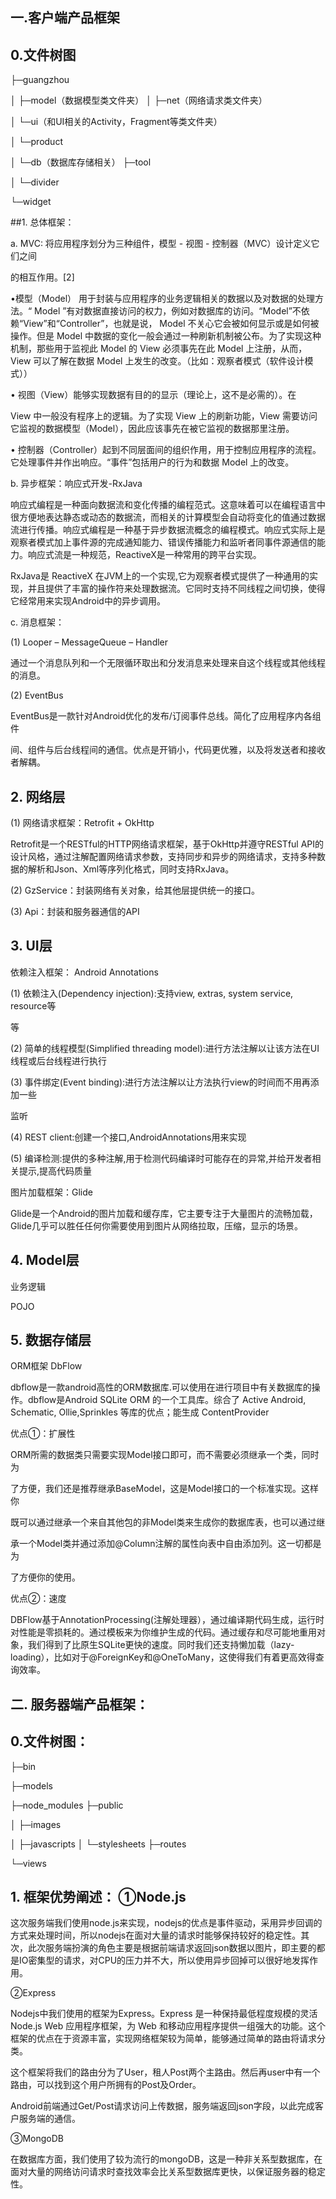 
## 一.客户端产品框架


## 0.文件树图 

├─guangzhou

│ ├─model（数据模型类文件夹） │ ├─net（网络请求类文件夹）

│ └─ui（和UI相关的Activity，Fragment等类文件夹）

│	└─product

│	└─db（数据库存储相关） ├─tool

│	└─divider

└─widget

##1.	总体框架：

a.	MVC:  将应用程序划分为三种组件，模型 - 视图 - 控制器（MVC）设计定义它们之间

的相互作用。[2]

•模型（Model） 用于封装与应用程序的业务逻辑相关的数据以及对数据的处理方法。“ Model ”有对数据直接访问的权力，例如对数据库的访问。“Model”不依赖“View”和“Controller”，也就是说， Model 不关心它会被如何显示或是如何被操作。但是 Model 中数据的变化一般会通过一种刷新机制被公布。为了实现这种机制，那些用于监视此 Model 的 View 必须事先在此 Model 上注册，从而，View 可以了解在数据 Model 上发生的改变。（比如：观察者模式（软件设计模式））

•	视图（View）能够实现数据有目的的显示（理论上，这不是必需的）。在


View 中一般没有程序上的逻辑。为了实现 View 上的刷新功能，View 需要访问它监视的数据模型（Model），因此应该事先在被它监视的数据那里注册。

•	控制器（Controller）起到不同层面间的组织作用，用于控制应用程序的流程。它处理事件并作出响应。“事件”包括用户的行为和数据 Model 上的改变。

b.	异步框架：响应式开发-RxJava

响应式编程是一种面向数据流和变化传播的编程范式。这意味着可以在编程语言中很方便地表达静态或动态的数据流，而相关的计算模型会自动将变化的值通过数据流进行传播。响应式编程是一种基于异步数据流概念的编程模式。响应式实际上是观察者模式加上事件源的完成通知能力、错误传播能力和监听者同事件源通信的能力。响应式流是一种规范，ReactiveX是一种常用的跨平台实现。

RxJava是 ReactiveX 在JVM上的一个实现,它为观察者模式提供了一种通用的实现，并且提供了丰富的操作符来处理数据流。它同时支持不同线程之间切换，使得它经常用来实现Android中的异步调用。

c.	消息框架：

(1) Looper – MessageQueue – Handler
 

通过一个消息队列和一个无限循环取出和分发消息来处理来自这个线程或其他线程的消息。

(2)	EventBus

EventBus是一款针对Android优化的发布/订阅事件总线。简化了应用程序内各组件

间、组件与后台线程间的通信。优点是开销小，代码更优雅，以及将发送者和接收者解耦。

## 2.	网络层

(1) 网络请求框架：Retrofit + OkHttp

Retrofit是一个RESTful的HTTP网络请求框架，基于OkHttp并遵守RESTful API的设计风格，通过注解配置网络请求参数，支持同步和异步的网络请求，支持多种数据的解析和Json、Xml等序列化格式，同时支持RxJava。

(2)	GzService：封装网络有关对象，给其他层提供统一的接口。

(3)	Api：封装和服务器通信的API

## 3.	UI层

依赖注入框架： Android Annotations

(1)	依赖注入(Dependency injection):支持view, extras, system service, resource等

等

(2)	简单的线程模型(Simplified threading model):进行方法注解以让该方法在UI线程或后台线程进行执行

(3)	事件绑定(Event binding):进行方法注解以让方法执行view的时间而不用再添加一些

监听

(4)	REST client:创建一个接口,AndroidAnnotations用来实现

(5)	编译检测:提供的多种注解,用于检测代码编译时可能存在的异常,并给开发者相关提示,提高代码质量

图片加载框架：Glide

Glide是一个Android的图片加载和缓存库，它主要专注于大量图片的流畅加载，Glide几乎可以胜任任何你需要使用到图片从网络拉取，压缩，显示的场景。

## 4.	Model层

业务逻辑

POJO

## 5.	数据存储层

ORM框架 DbFlow

dbflow是一款android高性的ORM数据库.可以使用在进行项目中有关数据库的操作。dbflow是Android SQLite ORM 的一个工具库。综合了 Active Android, Schematic, Ollie,Sprinkles 等库的优点；能生成 ContentProvider

优点①：扩展性

ORM所需的数据类只需要实现Model接口即可，而不需要必须继承一个类，同时为

了方便，我们还是推荐继承BaseModel，这是Model接口的一个标准实现。这样你

既可以通过继承一个来自其他包的非Model类来生成你的数据库表，也可以通过继

承一个Model类并通过添加@Column注解的属性向表中自由添加列。这一切都是为

了方便你的使用。

优点②：速度
 

DBFlow基于AnnotationProcessing(注解处理器），通过编译期代码生成，运行时对性能是零损耗的。通过模板来为你维护生成的代码。通过缓存和尽可能地重用对象，我们得到了比原生SQLite更快的速度。同时我们还支持懒加载（lazy-loading），比如对于@ForeignKey和@OneToMany，这使得我们有着更高效得查询效率。



## 二. 服务器端产品框架：


## 0.文件树图：
 ├─bin

├─models

├─node_modules ├─public

│ ├─images

│ ├─javascripts │ └─stylesheets ├─routes

└─views

## 1.	框架优势阐述： ①Node.js

这次服务端我们使用node.js来实现，nodejs的优点是事件驱动，采用异步回调的方式来处理时间，所以nodejs在面对大量的请求时能够保持较好的稳定性。其次，此次服务端扮演的角色主要是根据前端请求返回json数据以图片，即主要的都是IO密集型的请求，对CPU的压力并不大，所以使用异步回掉可以很好地发挥作用。

②Express

Nodejs中我们使用的框架为Express。Express 是一种保持最低程度规模的灵活 Node.js Web 应用程序框架，为 Web 和移动应用程序提供一组强大的功能。这个框架的优点在于资源丰富，实现网络框架较为简单，能够通过简单的路由将请求分类。

这个框架将我们的路由分为了User，租人Post两个主路由。然后再user中有一个路由，可以找到这个用户所拥有的Post及Order。

Android前端通过Get/Post请求访问上传数据，服务端返回json字段，以此完成客户服务端的通信。

③MongoDB

在数据库方面，我们使用了较为流行的mongoDB，这是一种非关系型数据库，在面对大量的网络访问请求时查找效率会比关系型数据库更快，以保证服务器的稳定性。

